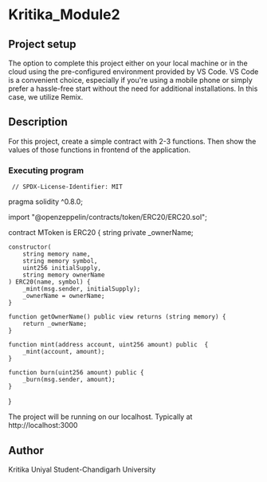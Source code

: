 # Kritika_Module2

## Project setup
 The option to complete this project either on your local machine or in the cloud using the pre-configured environment provided by VS Code. VS Code is a convenient choice, especially if you're using a mobile phone or simply prefer a hassle-free start without the need for additional installations. In this case, we utilize Remix.

## Description
For this project, create a simple contract with 2-3 functions. Then show the values of those functions in frontend of the application.
### Executing program

     // SPDX-License-Identifier: MIT
pragma solidity ^0.8.0;

import "@openzeppelin/contracts/token/ERC20/ERC20.sol";

contract MToken is ERC20 {
    string private _ownerName;

    constructor(
        string memory name,
        string memory symbol,
        uint256 initialSupply,
        string memory ownerName
    ) ERC20(name, symbol) {
        _mint(msg.sender, initialSupply);
        _ownerName = ownerName;
    }

    function getOwnerName() public view returns (string memory) {
        return _ownerName;
    }

    function mint(address account, uint256 amount) public  {
        _mint(account, amount);
    }

    function burn(uint256 amount) public {
        _burn(msg.sender, amount);
    }
}

The project will be running on our localhost. 
Typically at http://localhost:3000
## Author
Kritika Uniyal
Student-Chandigarh University

